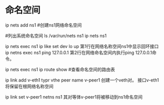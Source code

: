 ﻿# 命名空间

ip nets add ns1 #创建ns1网络命名空间



#列出系统命名空间
ls /var/run/nets
ns1
ip nets
ns1


ip nets exec ns1 ip like set dev lo up
第1行在网络名称空间ns1中显示回环接口
ip netns exec ns1 ping 127.0.0.1
第2行在网络命名空间内执行ping 127.0.0.1命令。


ip nets exec ns1 ip route show #查看命名空间的路由表

ip link add v-eth1 typr vthe peer name v-peer1
创建一个veth对。 接口v-eth1将保留在根网络名称空间

ip link set v-peer1 netns ns1
其对等体v-peer1将被移动到ns1命名空间









